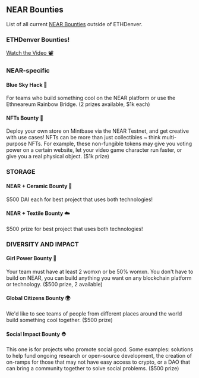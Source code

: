 ## NEAR Bounties

List of all current [NEAR Bounties](https://near.org/bounties) outside of ETHDenver.

### ETHDenver Bounties!

[Watch the Video 📽️](https://www.youtube.com/watch?v=3w4xd-1pU6c)

### NEAR-specific
#### Blue Sky Hack 💙

For teams who build something cool on the NEAR platform or use the Ethneareum Rainbow Bridge. (2 prizes available, $1k each)

#### NFTs Bounty 🦖
Deploy your own store on Mintbase via the NEAR Testnet, and get creative with use cases! NFTs can be more than just collectibles ~ think multi-purpose NFTs. For example, these non-fungible tokens may give you voting power on a certain website, let your video game character run faster, or give you a real physical object. ($1k prize)

### STORAGE 
#### NEAR + Ceramic Bounty 🔶 
$500 DAI each for best project that uses both technologies!

#### NEAR + Textile Bounty ☁️
$500 prize for best project that uses both technologies!

### DIVERSITY AND IMPACT
#### Girl Power Bounty 👧
Your team must have at least 2 womxn or be 50% womxn. You don't have to build on NEAR, you can build anything you want on any blockchain platform or technology. ($500 prize, 2 available)

#### Global Citizens Bounty 🌍
We'd like to see teams of people from different places around the world build something cool together. ($500 prize)

#### Social Impact Bounty ⛑️
This one is for projects who promote social good. Some examples: solutions to help fund ongoing research or open-source development, the creation of on-ramps for those that may not have easy access to crypto, or a DAO that can bring a community together to solve social problems. ($500 prize)
